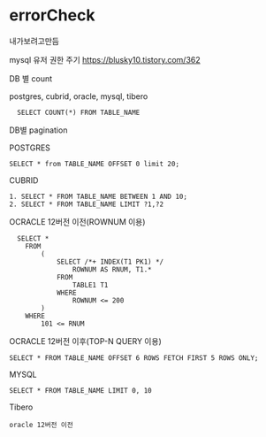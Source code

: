 # errorCheck
내가보려고만듬


mysql 유저 권한 주기 https://blusky10.tistory.com/362


DB 별 count

postgres, cubrid, oracle, mysql, tibero
```
  SELECT COUNT(*) FROM TABLE_NAME
```



DB별 pagination

POSTGRES
```
SELECT * from TABLE_NAME OFFSET 0 limit 20;
```
CUBRID
```
1. SELECT * FROM TABLE_NAME BETWEEN 1 AND 10;
2. SELECT * FROM TABLE_NAME LIMIT ?1,?2
```
OCRACLE 12버전 이전(ROWNUM 이용)
```
  SELECT *
	FROM
	    (
	        SELECT /*+ INDEX(T1 PK1) */
	            ROWNUM AS RNUM, T1.*
	        FROM
	            TABLE1 T1
	        WHERE
	            ROWNUM <= 200
	    )
	WHERE
	    101 <= RNUM
```
OCRACLE 12버전 이후(TOP-N QUERY 이용)
```
SELECT * FROM TABLE_NAME OFFSET 6 ROWS FETCH FIRST 5 ROWS ONLY;
```
MYSQL
```
SELECT * FROM TABLE_NAME LIMIT 0, 10
```
Tibero
```
oracle 12버전 이전
```
